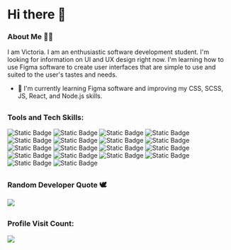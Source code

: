 # Hi there 👋

### About Me 👩‍💻
I am Victoria. I am an enthusiastic software development student. I'm looking for information on UI and UX design right now. I'm learning how to use Figma software to create user interfaces that are simple to use and suited to the user's tastes and needs.

- 🌱 I'm currently learning Figma software and improving my CSS, SCSS, JS, React, and Node.js skills.

##
### Tools and Tech Skills: 
![Static Badge](https://img.shields.io/badge/Sublime%20Text-%23FF9800) ![Static Badge](https://img.shields.io/badge/Visual%20Studio%20Code-%23007ACC)
![Static Badge](https://img.shields.io/badge/WebStorm-%23181717) ![Static Badge](https://img.shields.io/badge/PyCharm-%23181717) ![Static Badge](https://img.shields.io/badge/Figma-%23F24E1E) ![Static Badge](https://img.shields.io/badge/Git-%23F05032) ![Static Badge](https://img.shields.io/badge/GitHub-%23181717) ![Static Badge](https://img.shields.io/badge/CSS-%231572B6) ![Static Badge](https://img.shields.io/badge/Sass-%23CC6699) ![Static Badge](https://img.shields.io/badge/JavaScript-%23F7DF1E) ![Static Badge](https://img.shields.io/badge/React-%2361DAFB) ![Static Badge](https://img.shields.io/badge/React%20Bootstrap-%2334e4fb) ![Static Badge](https://img.shields.io/badge/Tailwind%20CSS-%2306B6D4) ![Static Badge](https://img.shields.io/badge/Python-%233776AB) ![Static Badge](https://img.shields.io/badge/C%2B%2B-%2300599C) ![Static Badge](https://img.shields.io/badge/Node.js-%23339933) ![Static Badge](https://img.shields.io/badge/MySQL-%234479A1)
![Static Badge](https://img.shields.io/badge/Netlify-%2300C7B7)

## 
### Random Developer Quote 🕊️
![](https://quotes-github-readme.vercel.app/api?type=horizontal&theme=tokyonight)

##
### Profile Visit Count:
[![](https://visitcount.itsvg.in/api?id=vickneee&label=Profile%20Views&color=1&icon=5&pretty=false)](https://visitcount.itsvg.in)

<!--
**vickneee/vickneee** is a ✨ _special_ ✨ repository because its `README.md` (this file) appears on your GitHub profile.

🔥 Web design draws my attention. Right now, I'm exploring Figma (software).

Here are some ideas to get you started:

- 🔭 I’m currently working on ...
- 🌱 I’m currently learning ...
- 👯 I’m looking to collaborate on ...
- 🤔 I’m looking for help with ...
- 💬 Ask me about ...
- 📫 How to reach me: ...
- 😄 Pronouns: ...
- ⚡ Fun fact: ...
-->
